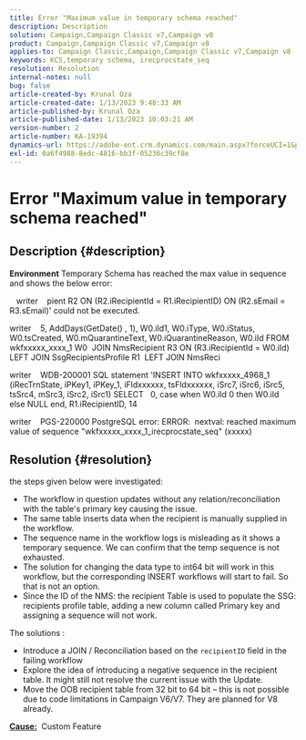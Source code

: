 ```yaml
---
title: Error "Maximum value in temporary schema reached"
description: Description
solution: Campaign,Campaign Classic v7,Campaign v8
product: Campaign,Campaign Classic v7,Campaign v8
applies-to: Campaign Classic,Campaign,Campaign Classic v7,Campaign v8
keywords: KCS,temporary schema, irecprocstate_seq
resolution: Resolution
internal-notes: null
bug: false
article-created-by: Krunal Oza
article-created-date: 1/13/2023 9:48:33 AM
article-published-by: Krunal Oza
article-published-date: 1/13/2023 10:03:21 AM
version-number: 2
article-number: KA-19394
dynamics-url: https://adobe-ent.crm.dynamics.com/main.aspx?forceUCI=1&pagetype=entityrecord&etn=knowledgearticle&id=e0730e70-2793-ed11-aad1-6045bd006793
exl-id: 0a6f4988-8edc-4816-bb3f-05236c39cf8e
---
```

# Error "Maximum value in temporary schema reached"

## Description {#description}

<b>Environment</b>
Temporary Schema has reached the max value in sequence and shows the below error:

    writer    pient R2 ON (R2.iRecipientId = R1.iRecipientID) ON (R2.sEmail = R3.sEmail)' could not be executed.

writer    5, AddDays(GetDate() , 1), W0.iId1, W0.iType, W0.iStatus, W0.tsCreated, W0.mQuarantineText, W0.iQuarantineReason, W0.iId FROM wkfxxxxx_xxxx_1 W0  JOIN NmsRecipient R3 ON (R3.iRecipientId = W0.iId) LEFT JOIN SsgRecipientsProfile R1  LEFT JOIN NmsReci

writer    WDB-200001 SQL statement 'INSERT INTO wkfxxxxx_4968_1 (iRecTrnState, iPKey1, iPKey_1, iFldxxxxxx, tsFldxxxxxx, iSrc7, iSrc6, iSrc5, tsSrc4, mSrc3, iSrc2, iSrc1) SELECT   0, case when W0.iId  0 then W0.iId else NULL end, R1.iRecipientID, 14

writer    PGS-220000 PostgreSQL error: ERROR:  nextval: reached maximum value of sequence "wkfxxxxx_xxxx_1_irecprocstate_seq" (xxxxx)


## Resolution {#resolution}


the steps given below were investigated:

- The workflow in question updates without any relation/reconciliation with the table's primary key causing the issue.
- The same table inserts data when the recipient is manually supplied in the workflow.
- The sequence name in the workflow logs is misleading as it shows a temporary sequence. We can confirm that the temp sequence is not exhausted.
- The solution for changing the data type to int64 bit will work in this workflow, but the corresponding INSERT workflows will start to fail. So that is not an option.
- Since the ID of the NMS: the recipient Table is used to populate the SSG: recipients profile table, adding a new column called Primary key and assigning a sequence will not work.


The solutions :

- Introduce a JOIN / Reconciliation based on the `recipientID` field in the failing workflow
- Explore the idea of introducing a negative sequence in the recipient table. It might still not resolve the current issue with the Update.
- Move the OOB recipient table from 32 bit to 64 bit – this is not possible due to code limitations in Campaign V6/V7. They are planned for V8 already.




<b><u>Cause:</u></b>  Custom Feature
